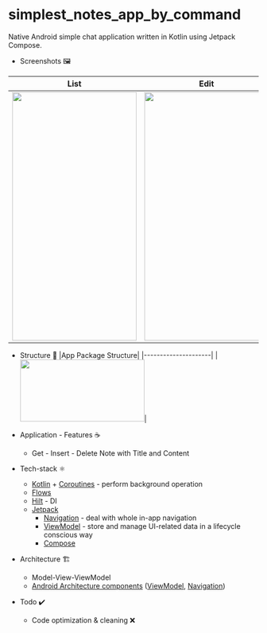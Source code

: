 # simplest_notes_app_by_command

Native Android simple chat application written in Kotlin using Jetpack Compose.

* Screenshots 🖼️

|List|Edit|
|------|-----|
|<img src="https://user-images.githubusercontent.com/50905347/159721738-2482d395-8deb-42cf-a1ba-3caa1ae49197.png" width="250" height="500">|<img src="https://user-images.githubusercontent.com/50905347/159721250-e0b01aaf-fded-42ca-a09a-7679ed1648f9.png" width="250" height="500">|


* Structure 🌲
|App Package Structure|
|---------------------|
|<img src="https://user-images.githubusercontent.com/50905347/159722112-a3734c00-7e1a-4641-9dc3-fea0b8e37df4.png" width="250" height="125">|

* Application - Features ☕
   * Get - Insert - Delete Note with Title and Content

* Tech-stack ⚛️
    * [Kotlin](https://kotlinlang.org/) + [Coroutines](https://kotlinlang.org/docs/reference/coroutines-overview.html) - perform background operation
    * [Flows](https://developer.android.com/kotlin/flow)
    * [Hilt](https://github.com/google/dagger) - DI
    * [Jetpack](https://developer.android.com/jetpack)
        * [Navigation](https://developer.android.com/topic/libraries/architecture/navigation/) - deal with whole in-app navigation      
        * [ViewModel](https://developer.android.com/topic/libraries/architecture/viewmodel) - store and manage UI-related data in a lifecycle conscious way
        * [Compose](https://developer.android.com/jetpack/compose)
* Architecture 🏗️
    * Model-View-ViewModel
    * [Android Architecture components](https://developer.android.com/topic/libraries/architecture) ([ViewModel](https://developer.android.com/topic/libraries/architecture/viewmodel), [Navigation](https://developer.android.com/jetpack/androidx/releases/navigation))
 
 * Todo ✔️
   * Code optimization & cleaning ❌
